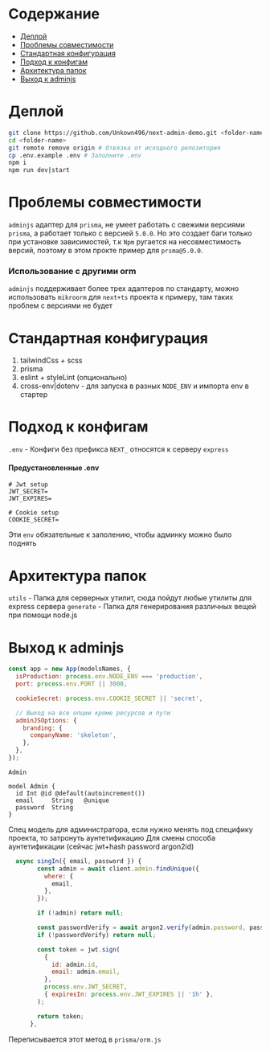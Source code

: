 # Содержание

- [Деплой](#деплой)
- [Проблемы совместимости](#проблемы-совместимости)
- [Стандартная конфигурация](#стандартная-конфигурация)
- [Подход к конфигам](#подход-к-конфигам)
- [Архитектура папок](#архитектура-папок)
- [Выход к adminjs](#выход-к-adminjs)

# Деплой

```bash
git clone https://github.com/Unkown496/next-admin-demo.git <folder-name>
cd <folder-name>
git remote remove origin # Отвязка от исходного репозитория
cp .env.example .env # Заполните .env
npm i
npm run dev|start
```

# Проблемы совместимости

`adminjs` адаптер для `prisma`, не умеет работать с свежими версиями `prisma`, а работает только с версией `5.0.0`. Но это создает баги только при установке зависимостей, т.к `Npm` ругается на несовместимость версий, поэтому в этом прокте пример для `prsma@5.0.0`.

### Использование с другими orm

`adminjs` поддерживает более трех адаптеров по стандарту, можно использовать `mikroorm` для `next+ts` проекта к примеру, там таких проблем с версиями не будет

# Стандартная конфигурация

1. tailwindCss + scss
2. prisma
3. eslint + styleLint (опционально)
4. cross-env|dotenv - для запуска в разных `NODE_ENV` и импорта env в стартер

# Подход к конфигам

`.env` - Конфиги без префикса `NEXT_` относятся к серверу `express`

#### Предустановленные .env

```env
# Jwt setup
JWT_SECRET=
JWT_EXPIRES=

# Cookie setup
COOKIE_SECRET=
```

Эти `env` обязательные к заполению, чтобы админку можно было поднять

# Архитектура папок

`utils` - Папка для серверных утилит, сюда пойдут любые утилиты для express сервера
`generate` - Папка для генерирования различных вещей при помощи node.js

# Выход к adminjs

```js
const app = new App(modelsNames, {
  isProduction: process.env.NODE_ENV === 'production',
  port: process.env.PORT || 3000,

  cookieSecret: process.env.COOKIE_SECRET || 'secret',

  // Выход на все опции кроме ресурсов и пути
  adminJSOptions: {
    branding: {
      companyName: 'skeleton',
    },
  },
});
```

`Admin`

```prisma
model Admin {
  id Int @id @default(autoincrement())
  email     String   @unique
  password  String
}
```

Спец модель для администратора, если нужно менять под специфику проекта, то затронуть аунтетификацию
Для смены способа аунтетификации (сейчас jwt+hash password argon2id)

```js
  async singIn({ email, password }) {
        const admin = await client.admin.findUnique({
          where: {
            email,
          },
        });

        if (!admin) return null;

        const passwordVerify = await argon2.verify(admin.password, password);
        if (!passwordVerify) return null;

        const token = jwt.sign(
          {
            id: admin.id,
            email: admin.email,
          },
          process.env.JWT_SECRET,
          { expiresIn: process.env.JWT_EXPIRES || '1h' },
        );

        return token;
      },
```

Переписывается этот метод в `prisma/orm.js`

